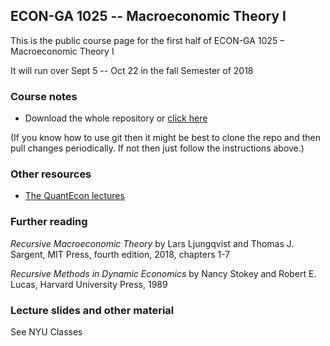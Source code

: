 
## ECON-GA 1025 -- Macroeconomic Theory I

This is the public course page for the first half of ECON-GA 1025 – Macroeconomic Theory I

It will run over Sept 5 -- Oct 22 in the fall Semester of 2018

### Course notes

* Download the whole repository or [click here](https://github.com/jstac/nyu_macro_fall_2018/blob/master/notes.pdf)

(If you know how to use git then it might be best to clone the repo and then
pull changes periodically.  If not then just follow the instructions above.)



### Other resources

* [The QuantEcon lectures](https://lectures.quantecon.org/)


### Further reading

*Recursive Macroeconomic Theory* by Lars Ljungqvist and Thomas J. Sargent, MIT Press, fourth edition, 2018, chapters 1-7

*Recursive Methods in Dynamic Economics* by Nancy Stokey and Robert E. Lucas, Harvard University Press, 1989


### Lecture slides and other material

See NYU Classes


